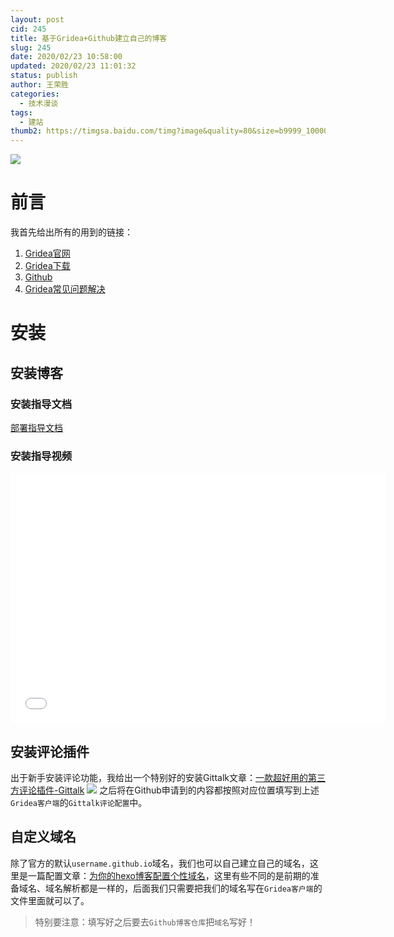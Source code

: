 ```yaml
---
layout: post
cid: 245
title: 基于Gridea+Github建立自己的博客
slug: 245
date: 2020/02/23 10:58:00
updated: 2020/02/23 11:01:32
status: publish
author: 王荣胜
categories: 
  - 技术漫谈
tags: 
  - 建站
thumb2: https://timgsa.baidu.com/timg?image&quality=80&size=b9999_10000&sec=1582436781987&di=3a375709fc20aa5328ca2be839efd8c6&imgtype=0&src=http%3A%2F%2Fpic.qqtn.com%2Fup%2F2019-4%2F201941691536821.png
---
```



<!--more-->
<img src="https://timgsa.baidu.com/timg?image&quality=80&size=b9999_10000&sec=1582436781987&di=3a375709fc20aa5328ca2be839efd8c6&imgtype=0&src=http%3A%2F%2Fpic.qqtn.com%2Fup%2F2019-4%2F201941691536821.png" />

# 前言

我首先给出所有的用到的链接：

1. [Gridea官网](https://gridea.dev/)
2. [Gridea下载](https://github.com/getgridea/gridea/releases/)
3. [Github](https://github.com)
4. [Gridea常见问题解决](https://gridea.dev/faq/)

# 安装

## 安装博客

### 安装指导文档

[部署指导文档](https://gridea.dev/gridea-start/)

### 安装指导视频

<iframe src="//player.bilibili.com/player.html?aid=54011033&cid=94483079&page=1" scrolling="no" border="0" frameborder="no" framespacing="0" allowfullscreen="true" width="600" height="400"> </iframe>

## 安装评论插件

出于新手安装评论功能，我给出一个特别好的安装Gittalk文章：[一款超好用的第三方评论插件-Gittalk](https://www.jianshu.com/p/4242bb065550)
![](file://C:/Users/Userwzz/Documents/Gridea/post-images/1582032054523.png)
之后将在Github申请到的内容都按照对应位置填写到上述`Gridea客户端`的`Gittalk评论配置`中。

## 自定义域名

除了官方的默认`username.github.io`域名，我们也可以自己建立自己的域名，这里是一篇配置文章：[为你的hexo博客配置个性域名](https://www.jianshu.com/p/23b9e095c7c9)，这里有些不同的是前期的准备域名、域名解析都是一样的，后面我们只需要把我们的域名写在`Gridea客户端`的文件里面就可以了。

> 特别要注意：填写好之后要去`Github博客仓库`把`域名`写好！